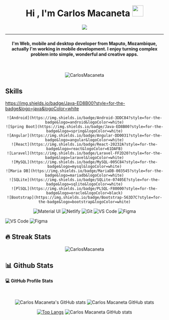 <h1 align="center">Hi , I'm Carlos Macaneta <img src="https://media.giphy.com/media/hvRJCLFzcasrR4ia7z/giphy.gif" width="35"></h1>
<p align="center">
  <a href="https://github.com/DenverCoder1/readme-typing-svg"><img src="https://readme-typing-svg.herokuapp.com?lines=Computer+Science+Student;Android+And+Web+Developer;I%20like%20to%20learn%20new%20things%20&center=true&width=500&height=50"></a>
</p>
<hr/>
<h4 align="center">I'm Web, mobile and desktop developer from Maputo, Mozambique, actually I'm working in mobile development. I enjoy turning complex problem into simple, wonderful and creative apps.</h4>
<br>
<p align="center"> <img src="https://komarev.com/ghpvc/?username=CarlosMacaneta&label=Profile%20views&color=0e75b6&style=plastic" alt="CarlosMacaneta" /> </p>

## Skills

https://img.shields.io/badge/Java-ED8B00?style=for-the-badge&logo=java&logoColor=white

<div align="center">

	
	![Android](https://img.shields.io/badge/Android-3DDC84?style=for-the-badge&logo=android&logoColor=white)
	![Spring Boot](https://img.shields.io/badge/Java-ED8B00?style=for-the-badge&logo=spring&logoColor=white)
	![Angular](https://img.shields.io/badge/Angular-DD0031?style=for-the-badge&logo=angular&logoColor=white)
	![React](https://img.shields.io/badge/React-20232A?style=for-the-badge&logo=react&logoColor=61DAFB)
	![Laravel](https://img.shields.io/badge/Laravel-FF2D20?style=for-the-badge&logo=laravel&logoColor=white)
	![MySQL](https://img.shields.io/badge/MySQL-005C84?style=for-the-badge&logo=mysql&logoColor=white)
	![Maria DB](https://img.shields.io/badge/MariaDB-003545?style=for-the-badge&logo=mariadb&logoColor=white)
	![SQLite](https://img.shields.io/badge/SQLite-07405E?style=for-the-badge&logo=sqlite&logoColor=white)
	![PlSQL](https://img.shields.io/badge/PLSQL-F80000?style=for-the-badge&logo=oracle&logoColor=black)
	![Bootstrap](https://img.shields.io/badge/Bootstrap-563D7C?style=for-the-badge&logo=bootstrap&logoColor=white)
![Material UI](https://img.shields.io/badge/Material--UI-0081CB?style=for-the-badge&logo=material-ui&logoColor=white)
![Netlify](https://img.shields.io/badge/Netlify-00C7B7?style=for-the-badge&logo=netlify&logoColor=white)
	![Git](https://img.shields.io/badge/Git-F05032?style=for-the-badge&logo=git&logoColor=white)
	![VS Code](https://img.shields.io/badge/Visual_Studio_Code-0078D4?style=for-the-badge&logo=visual%20studio%20code&logoColor=white)
	![Figma](https://img.shields.io/badge/Figma-F24E1E?style=for-the-badge&logo=figma&logoColor=white)
	
</div>

![VS Code](https://img.shields.io/badge/Visual_Studio_Code-0078D4?style=for-the-badge&logo=visual%20studio%20code&logoColor=white)
![Figma](https://img.shields.io/badge/Figma-F24E1E?style=for-the-badge&logo=figma&logoColor=white)

## 🔥 Streak Stats
<p align="center"><img src="https://github-readme-streak-stats.herokuapp.com/?user=CarlosMacaneta&theme=tokyonight" alt="CarlosMacaneta"  /></p>

## 📊 Github Stats 


  <p><b>💻 GitHub Profile Stats</b></p>
  <br/>
  
<div align="center">
	
![Carlos Macaneta's GitHub stats](https://github-readme-stats.vercel.app/api?username=CarlosMacaneta&show_icons=true&theme=tokyonight) 
![Carlos Macaneta GitHub stats](https://github-profile-summary-cards.vercel.app/api/cards/repos-per-language?username=CarlosMacaneta&theme=dracula)

[![Top Langs](https://github-readme-stats.vercel.app/api/top-langs/?username=CarlosMacaneta&langs_count=10&show_icons=true&theme=tokyonight&layout=compact)](https://github.com/CarlosMacaneta/github-readme-stats) 
![Carlos Macaneta GitHub stats](https://github-profile-summary-cards.vercel.app/api/cards/most-commit-language?username=CarlosMacaneta&theme=dracula&layout=compact)

</div>
